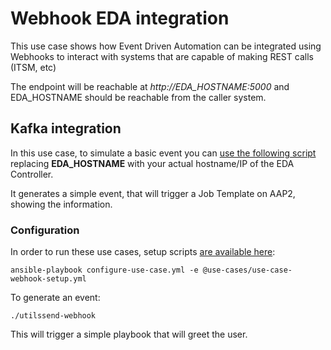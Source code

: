 # Webhook EDA integration

This use case shows how Event Driven Automation can be integrated using Webhooks to interact with systems that are capable of making REST calls (ITSM, etc)

The endpoint will be reachable at _http://EDA_HOSTNAME:5000_ and EDA_HOSTNAME should be reachable from the caller system.

## Kafka integration

In this use case, to simulate a basic event you can [use the following script](../../utilssend-webhook) replacing **EDA_HOSTNAME** with your actual hostname/IP of the EDA Controller.

It generates a simple event, that will trigger a Job Template on AAP2, showing the information.

### Configuration

In order to run these use cases, setup scripts [are available here](../../eda-demo-setup/):

    ansible-playbook configure-use-case.yml -e @use-cases/use-case-webhook-setup.yml

To generate an event:

    ./utilssend-webhook

This will trigger a simple playbook that will greet the user.
